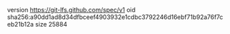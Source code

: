 version https://git-lfs.github.com/spec/v1
oid sha256:a90dd1ad8d34dfbceef4903932e1cdbc3792246d16ebf71b92a76f7ceb21b12a
size 25884

